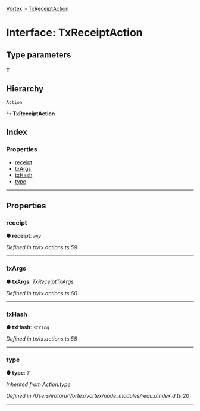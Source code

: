 [Vortex](../README.md) > [TxReceiptAction](../interfaces/txreceiptaction.md)

# Interface: TxReceiptAction

## Type parameters
#### T 
## Hierarchy

 `Action`

**↳ TxReceiptAction**

## Index

### Properties

* [receipt](txreceiptaction.md#receipt)
* [txArgs](txreceiptaction.md#txargs)
* [txHash](txreceiptaction.md#txhash)
* [type](txreceiptaction.md#type)

---

## Properties

<a id="receipt"></a>

###  receipt

**● receipt**: *`any`*

*Defined in tx/tx.actions.ts:59*

___
<a id="txargs"></a>

###  txArgs

**● txArgs**: *[TxReceiptTxArgs](txreceipttxargs.md)*

*Defined in tx/tx.actions.ts:60*

___
<a id="txhash"></a>

###  txHash

**● txHash**: *`string`*

*Defined in tx/tx.actions.ts:58*

___
<a id="type"></a>

###  type

**● type**: *`T`*

*Inherited from Action.type*

*Defined in /Users/irotaru/Vortex/vortex/node_modules/redux/index.d.ts:20*

___

